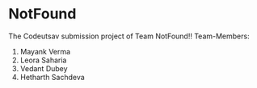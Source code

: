 # NotFound

The Codeutsav submission project of Team NotFound!!
Team-Members:
1) Mayank Verma
2) Leora Saharia
3) Vedant Dubey
4) Hetharth Sachdeva